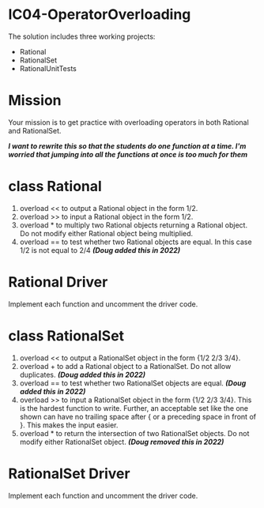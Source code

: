 # IC04-OperatorOverloading
The solution includes three working projects:
- Rational
- RationalSet
- RationalUnitTests

# Mission
Your mission is to get practice with overloading operators in both Rational and
RationalSet.

***I want to rewrite this so that the students do one function at a time. I'm 
worried that jumping into all the functions at once is too much for them***

# class Rational
1.	overload << to output a Rational object in the form 1/2.
2.	overload >> to input a Rational object in the form 1/2.
3.	overload * to multiply two Rational objects returning a Rational object. 
Do not modify either Rational object being multiplied.
4.	overload == to test whether two Rational objects are equal. In this case 1/2 
is not equal to 2/4 ***(Doug added this in 2022)***

# Rational Driver
Implement each function and uncomment the driver code.

# class RationalSet
1.	overload << to output a RationalSet object in the form {1/2 2/3 3/4}.
2.	overload + to add a Rational object to a RationalSet. Do not allow 
duplicates. ***(Doug added this in 2022)***
3.	overload == to test whether two RationalSet objects are equal.  ***(Doug 
added this in 2022)*** 
4.	overload >> to input a RationalSet object in the form {1/2 2/3 3/4}. 
This is the hardest function to write. Further, an acceptable set like the 
one shown can have no trailing space after { or a preceding space in front of }. 
This makes the input easier.
5. overload * to return the intersection of two RationalSet objects. Do not 
modify either RationalSet object.  ***(Doug removed this in 2022)***

# RationalSet Driver
Implement each function and uncomment the driver code.
